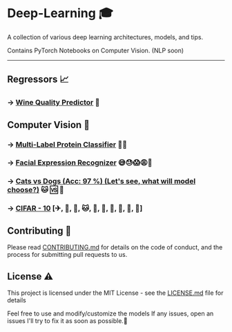 # Deep-Learning 🎓

A collection of various deep learning architectures, models, and tips.

Contains PyTorch Notebooks on Computer Vision. (NLP soon)

<hr>

##  Regressors 📈
### →  [Wine Quality Predictor](https://github.com/jaisal1311/Deep-Learning/tree/master/Regressors/Wine%20Quality%20Predictor) 🥂

##  Computer Vision 🧠
### →  [Multi-Label Protein Classifier](https://github.com/jaisal1311/Deep-Learning/tree/master/Computer%20Vision/Protein%20Classification) 🦠🧫
### →  [Facial Expression Recognizer](https://github.com/jaisal1311/Deep-Learning/tree/master/Computer%20Vision/FER) 😅😓😱😩🥴
### →  [Cats vs Dogs (Acc: 97 %) (Let's see, what will model choose?)](https://github.com/jaisal1311/Deep-Learning/tree/master/Computer%20Vision/Cats%F0%9F%90%B1%20Vs%20Dogs%20%F0%9F%90%B6(97%20%25)) 🐱 🆚 🐶
### →  [CIFAR - 10](https://github.com/jaisal1311/Deep-Learning/tree/master/Computer%20Vision/CIFAR10) [✈, 🚗, 🦅, 🐱, 🦌, 🐶, 🐸, 🐎, 🚢, 🚚]



## Contributing 🤝

Please read [CONTRIBUTING.md](https://github.com/jaisal1311/jaisal1311/blob/master/CONTRIBUTING.md) for details on the code of conduct, and the process for submitting pull requests to us.



## License ⚠️

This project is licensed under the MIT License - see the [LICENSE.md](https://github.com/jaisal1311/COVID-19-TRACKER/blob/master/LICENSE) file for details



Feel free to use and modify/customize the models
If any issues, open an issues I'll try to fix it as soon as possible.🙂
